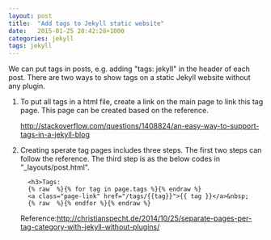 ```yaml
---
layout: post
title:  "Add tags to Jekyll static website"
date:   2015-01-25 20:42:28+1000
categories: jekyll
tags: jekyll
---
```

We can put tags in posts, e.g. adding "tags: jekyll" in the header of each post. There are two ways to show tags on a static Jekyll website without any plugin.

1. To put all tags in a html file, create a link on the main page to link this tag page. This page can be created based on
   the reference.

   http://stackoverflow.com/questions/1408824/an-easy-way-to-support-tags-in-a-jekyll-blog

2. Creating sperate tag pages includes three steps. The first two steps can follow the reference. The third step is as the below codes in "_layouts/post.html".

         <h3>Tags:
         {% raw  %}{% for tag in page.tags %}{% endraw %}
         <a class="page-link" href="/tags/{{tag}}">{{ tag }}</a>&nbsp;
         {% raw  %}{% endfor %}{% endraw %}

   Reference:http://christianspecht.de/2014/10/25/separate-pages-per-tag-category-with-jekyll-without-plugins/    
